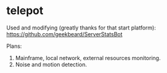# telepot
Used and modifying (greatly thanks for that start platform):
https://github.com/geekbeard/ServerStatsBot

Plans:
1. Mainframe, local network, external resources monitoring.
2. Noise and motion detection.
